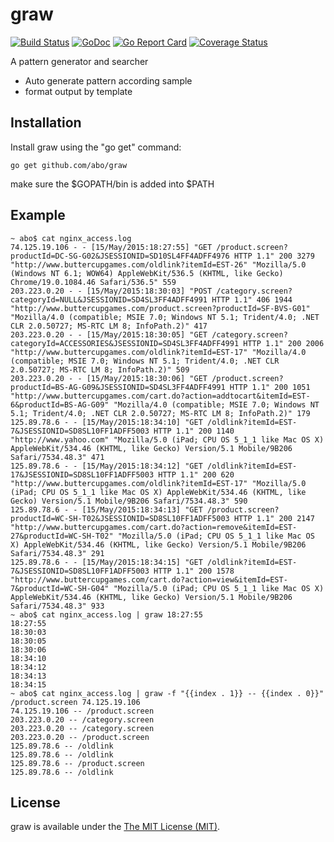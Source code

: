 graw
====
[![Build Status](https://travis-ci.org/abo/graw.svg)](https://travis-ci.org/abo/graw)
[![GoDoc](https://godoc.org/github.com/abo/graw/patn?status.svg)](https://godoc.org/github.com/abo/graw/patn)
[![Go Report Card](https://goreportcard.com/badge/github.com/abo/graw)](https://goreportcard.com/report/github.com/abo/graw)
[![Coverage Status](https://coveralls.io/repos/github/abo/graw/badge.svg?branch=master)](https://coveralls.io/github/abo/graw?branch=master)

A pattern generator and searcher

* Auto generate pattern according sample
* format output by template


Installation
------------

Install graw using the "go get" command:

    go get github.com/abo/graw

make sure the $GOPATH/bin is added into $PATH


Example
-------

    ~ abo$ cat nginx_access.log
    74.125.19.106 - - [15/May/2015:18:27:55] "GET /product.screen?productId=DC-SG-G02&JSESSIONID=SD10SL4FF4ADFF4976 HTTP 1.1" 200 3279 "http://www.buttercupgames.com/oldlink?itemId=EST-26" "Mozilla/5.0 (Windows NT 6.1; WOW64) AppleWebKit/536.5 (KHTML, like Gecko) Chrome/19.0.1084.46 Safari/536.5" 559
    203.223.0.20 - - [15/May/2015:18:30:03] "POST /category.screen?categoryId=NULL&JSESSIONID=SD4SL3FF4ADFF4991 HTTP 1.1" 406 1944 "http://www.buttercupgames.com/product.screen?productId=SF-BVS-G01" "Mozilla/4.0 (compatible; MSIE 7.0; Windows NT 5.1; Trident/4.0; .NET CLR 2.0.50727; MS-RTC LM 8; InfoPath.2)" 417
    203.223.0.20 - - [15/May/2015:18:30:05] "GET /category.screen?categoryId=ACCESSORIES&JSESSIONID=SD4SL3FF4ADFF4991 HTTP 1.1" 200 2006 "http://www.buttercupgames.com/oldlink?itemId=EST-17" "Mozilla/4.0 (compatible; MSIE 7.0; Windows NT 5.1; Trident/4.0; .NET CLR 2.0.50727; MS-RTC LM 8; InfoPath.2)" 509
    203.223.0.20 - - [15/May/2015:18:30:06] "GET /product.screen?productId=BS-AG-G09&JSESSIONID=SD4SL3FF4ADFF4991 HTTP 1.1" 200 1051 "http://www.buttercupgames.com/cart.do?action=addtocart&itemId=EST-6&productId=BS-AG-G09" "Mozilla/4.0 (compatible; MSIE 7.0; Windows NT 5.1; Trident/4.0; .NET CLR 2.0.50727; MS-RTC LM 8; InfoPath.2)" 179
    125.89.78.6 - - [15/May/2015:18:34:10] "GET /oldlink?itemId=EST-7&JSESSIONID=SD8SL10FF1ADFF5003 HTTP 1.1" 200 1140 "http://www.yahoo.com" "Mozilla/5.0 (iPad; CPU OS 5_1_1 like Mac OS X) AppleWebKit/534.46 (KHTML, like Gecko) Version/5.1 Mobile/9B206 Safari/7534.48.3" 471
    125.89.78.6 - - [15/May/2015:18:34:12] "GET /oldlink?itemId=EST-17&JSESSIONID=SD8SL10FF1ADFF5003 HTTP 1.1" 200 620 "http://www.buttercupgames.com/oldlink?itemId=EST-17" "Mozilla/5.0 (iPad; CPU OS 5_1_1 like Mac OS X) AppleWebKit/534.46 (KHTML, like Gecko) Version/5.1 Mobile/9B206 Safari/7534.48.3" 590
    125.89.78.6 - - [15/May/2015:18:34:13] "GET /product.screen?productId=WC-SH-T02&JSESSIONID=SD8SL10FF1ADFF5003 HTTP 1.1" 200 2147 "http://www.buttercupgames.com/cart.do?action=remove&itemId=EST-27&productId=WC-SH-T02" "Mozilla/5.0 (iPad; CPU OS 5_1_1 like Mac OS X) AppleWebKit/534.46 (KHTML, like Gecko) Version/5.1 Mobile/9B206 Safari/7534.48.3" 291
    125.89.78.6 - - [15/May/2015:18:34:15] "GET /oldlink?itemId=EST-7&JSESSIONID=SD8SL10FF1ADFF5003 HTTP 1.1" 200 1578 "http://www.buttercupgames.com/cart.do?action=view&itemId=EST-7&productId=WC-SH-G04" "Mozilla/5.0 (iPad; CPU OS 5_1_1 like Mac OS X) AppleWebKit/534.46 (KHTML, like Gecko) Version/5.1 Mobile/9B206 Safari/7534.48.3" 933
    ~ abo$ cat nginx_access.log | graw 18:27:55
    18:27:55
    18:30:03
    18:30:05
    18:30:06
    18:34:10
    18:34:12
    18:34:13
    18:34:15
    ~ abo$ cat nginx_access.log | graw -f "{{index . 1}} -- {{index . 0}}" /product.screen 74.125.19.106
    74.125.19.106 -- /product.screen
    203.223.0.20 -- /category.screen
    203.223.0.20 -- /category.screen
    203.223.0.20 -- /product.screen
    125.89.78.6 -- /oldlink
    125.89.78.6 -- /oldlink
    125.89.78.6 -- /product.screen
    125.89.78.6 -- /oldlink


License
-------

graw is available under the [The MIT License (MIT)](https://opensource.org/licenses/MIT).    